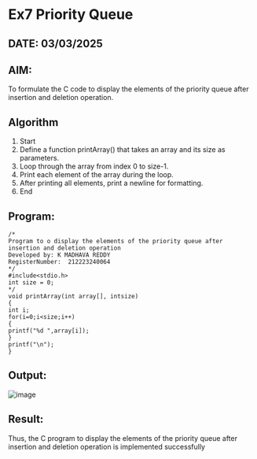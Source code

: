 # Ex7 Priority Queue
## DATE: 03/03/2025
## AIM:
To formulate the C code to display the elements of the priority queue after insertion and deletion operation.

## Algorithm
1. Start
2. Define a function printArray() that takes an array and its size as parameters.
3. Loop through the array from index 0 to size-1.
4. Print each element of the array during the loop.
5. After printing all elements, print a newline for formatting.
6. End
  

## Program:
```
/*
Program to o display the elements of the priority queue after insertion and deletion operation
Developed by: K MADHAVA REDDY
RegisterNumber:  212223240064
*/
#include<stdio.h>
int size = 0;
*/
void printArray(int array[], intsize)
{
int i;
for(i=0;i<size;i++)
{
printf("%d ",array[i]);
}
printf("\n");
}
```

## Output:

![image](https://github.com/user-attachments/assets/7cf865d3-e19d-47a9-a3e5-77d56dfbfb5d)


## Result:
Thus, the C program to display the elements of the priority queue after insertion and deletion operation is implemented successfully
